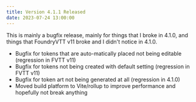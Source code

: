 ```yaml
---
title: Version 4.1.1 Released
date: 2023-07-24 13:00:00
---
```


This is mainly a bugfix release, mainly for things that I broke in 4.1.0, and things that FoundryVTT v11 broke and I didn't notice in 4.1.0.

* Bugfix for tokens that are auto-matically placed not being editable (regression in FVTT v11)
* Bugfix for tokens not being created with default setting (regression in FVTT v11)
* Bugfix for token art not being generated at all (regression in 4.1.0)
* Moved build platform to Vite/rollup to improve performance and hopefully not break anything
